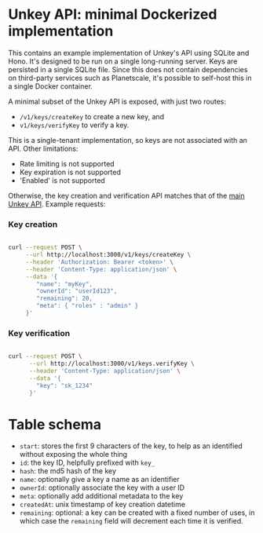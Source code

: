 # Unkey API: minimal Dockerized implementation

This contains an example implementation of Unkey's API using SQLite and Hono. It's designed to be run on a single long-running server. Keys are persisted in a single SQLite file. Since this does not contain dependencies on third-party services such as Planetscale, it's possible to self-host this in a single Docker container. 

A minimal subset of the Unkey API is exposed, with just two routes:

- `/v1/keys/createKey` to create a new key, and
- `v1/keys/verifyKey` to verify a key.

This is a single-tenant implementation, so keys are not associated with an API. Other limitations:

- Rate limiting is not supported
- Key expiration is not supported
- 'Enabled' is not supported

Otherwise, the key creation and verification API matches that of the [main Unkey API](https://unkey.dev/docs/api-reference/keys/create). Example requests:

### Key creation

```bash

curl --request POST \
     --url http://localhost:3000/v1/keys/createKey \
     --header 'Authorization: Bearer <token>' \
     --header 'Content-Type: application/json' \
     --data '{
        "name": "myKey",
        "ownerId": "userId123",
        "remaining": 20,
        "meta": { "roles" : "admin" }
     }'
```

### Key verification

```bash

curl --request POST \
      --url http://localhost:3000/v1/keys.verifyKey \
      --header 'Content-Type: application/json' \
      --data '{
        "key": "sk_1234"
      }'

```

# Table schema 

- `start`: stores the first 9 characters of the key, to help as an identified without exposing the whole thing
- `id`: the key ID, helpfully prefixed with `key_`
- `hash`: the md5 hash of the key
- `name`: optionally give a key a name as an identifier
- `ownerId`: optionally associate the key with a user ID 
- `meta`: optionally add additional metadata to the key
- `createdAt`: unix timestamp of key creation datetime
- `remaining`: optional: a key can be created with a fixed number of uses, in which case the `remaining` field will decrement each time it is verified.